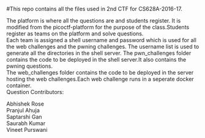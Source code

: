 #This repo contains all the files used in 2nd CTF for CS628A-2016-17.  

The platform is where all the questions are and students register. It is modified from the picoctf-platform for the purpose of the class.Students register as teams on the platform and solve questions.  
Each team is assigned a shell username and password which is used for all the web challenges and the pwning challenges. The username list is used to generate all the directories in the shell server. The pwn_challenges folder contains the code to be deployed in the shell server.It also contains the pwning questions.  
The web_challenges folder contains the code to be deployed in the server hosting the web challenges.Each web challenge runs in a seperate docker container.  
Question Contributors:

Abhishek Rose  
Pranjul Ahuja  
Saptarshi Gan  
Saurabh Kumar  
Vineet Purswani
